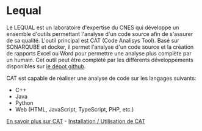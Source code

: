 # Lequal

Le LEQUAL est un laboratoire d'expertise du CNES qui développe un ensemble
d'outils permettant l'analyse d'un code source afin de s'assurer de sa
qualité. L'outil principal est CAT (Code Analisys Tool). Basé sur SONARQUBE et
docker, il permet l'analyse d'un code source et la création de rapports Excel ou
Word pour permettre une analyse plus complète par un humain. Cet outil peut être
complété par les différents développements disponibles sur
[le dépot github](https://github.com/lequal).

CAT est capable de réaliser une analyse de code sur les langages suivants:

- C++
- Java
- Python
- Web (HTML, JavaScript, TypeScript, PHP, etc.)

[En savoir plus sur CAT](cat) -
[Installation / Utilisation de CAT](how-to-use-cat)
